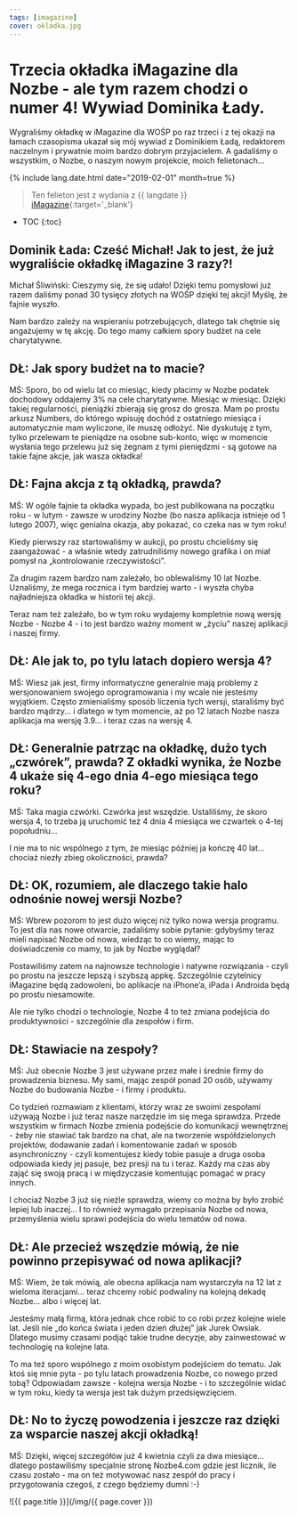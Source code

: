 ```yaml
---
tags: [imagazine]
cover: okladka.jpg
---
```


# Trzecia okładka iMagazine dla Nozbe - ale tym razem chodzi o numer 4! Wywiad Dominika Łady.

Wygraliśmy okładkę w iMagazine dla WOŚP po raz trzeci i z tej okazji na łamach czasopisma ukazał się mój wywiad z Dominikiem Ładą, redaktorem naczelnym i prywatnie moim bardzo dobrym przyjacielem. A gadaliśmy o wszystkim, o Nozbe, o naszym nowym projekcie, moich felietonach...

<!--More-->

{% include lang.date.html date="2019-02-01" month=true %}

> Ten felieton jest z wydania z {{ langdate }} [iMagazine](https://imagazine.pl){:target='_blank'}

* TOC
{:toc}

## Dominik Łada: Cześć Michał! Jak to jest, że już wygraliście okładkę iMagazine 3 razy?!

Michał Śliwiński: Cieszymy się, że się udało! Dzięki temu pomysłowi już razem daliśmy ponad 30 tysięcy złotych na WOŚP dzięki tej akcji! Myślę, że fajnie wyszło.

Nam bardzo zależy na wspieraniu potrzebujących, dlatego tak chętnie się angażujemy w tę akcję. Do tego mamy całkiem spory budżet na cele charytatywne.

## DŁ: Jak spory budżet na to macie?

MŚ: Sporo, bo od wielu lat co miesiąc, kiedy płacimy w Nozbe podatek dochodowy oddajemy 3% na cele charytatywne. Miesiąc w miesiąc. Dzięki takiej regularności, pieniążki zbierają się grosz do grosza. Mam po prostu arkusz Numbers, do którego wpisuję dochód z ostatniego miesiąca i automatycznie mam wyliczone, ile muszę odłożyć. Nie dyskutuję z tym, tylko przelewam te pieniądze na osobne sub-konto, więc w momencie wysłania tego przelewu już się żegnam z tymi pieniędzmi - są gotowe na takie fajne akcje, jak wasza okładka!

## DŁ: Fajna akcja z tą okładką, prawda?

MŚ: W ogóle fajnie ta okładka wypada, bo jest publikowana na początku roku - w lutym - zawsze w urodziny Nozbe (bo nasza aplikacja istnieje od 1 lutego 2007), więc genialna okazja, aby pokazać, co czeka nas w tym roku!

Kiedy pierwszy raz startowaliśmy w aukcji, po prostu chcieliśmy się zaangażować - a właśnie wtedy zatrudniliśmy nowego grafika i on miał pomysł na „kontrolowanie rzeczywistości”.

Za drugim razem bardzo nam zależało, bo oblewaliśmy 10 lat Nozbe. Uznaliśmy, że mega rocznica i tym bardziej warto - i wyszła chyba najładniejsza okładka w historii tej akcji.

Teraz nam też zależało, bo w tym roku wydajemy kompletnie nową wersję Nozbe - Nozbe 4 - i to jest bardzo ważny moment w „życiu” naszej aplikacji i naszej firmy.

## DŁ: Ale jak to, po tylu latach dopiero wersja 4?

MŚ: Wiesz jak jest, firmy informatyczne generalnie mają problemy z wersjonowaniem swojego oprogramowania i my wcale nie jesteśmy wyjątkiem. Często zmienialiśmy sposób liczenia tych wersji, staraliśmy być bardzo mądrzy... i dlatego w tym momencie, aż po 12 latach Nozbe nasza aplikacja ma wersję 3.9... i teraz czas na wersję 4.

## DŁ: Generalnie patrząc na okładkę, dużo tych „czwórek”, prawda? Z okładki wynika, że Nozbe 4 ukaże się 4-ego dnia 4-ego miesiąca tego roku?

MŚ: Taka magia czwórki. Czwórka jest wszędzie. Ustaliliśmy, że skoro wersja 4, to trzeba ją uruchomić też 4 dnia 4 miesiąca we czwartek o 4-tej popołudniu...

I nie ma to nic wspólnego z tym, że miesiąc później ja kończę 40 lat... chociaż niezły zbieg okoliczności, prawda?

## DŁ: OK, rozumiem, ale dlaczego takie halo odnośnie nowej wersji Nozbe?

MŚ: Wbrew pozorom to jest dużo więcej niż tylko nowa wersja programu. To jest dla nas nowe otwarcie, zadaliśmy sobie pytanie: gdybyśmy teraz mieli napisać Nozbe od nowa, wiedząc to co wiemy, mając to doświadczenie co mamy, to jak by Nozbe wyglądał?

Postawiliśmy zatem na najnowsze technologie i natywne rozwiązania - czyli po prostu na jeszcze lepszą i szybszą appkę. Szczególnie czytelnicy iMagazine będą zadowoleni, bo aplikacje na iPhone’a, iPada i Androida będą po prostu niesamowite.

Ale nie tylko chodzi o technologie, Nozbe 4 to też zmiana podejścia do produktywności - szczególnie dla zespołów i firm.

## DŁ: Stawiacie na zespoły?

MŚ: Już obecnie Nozbe 3 jest używane przez małe i średnie firmy do prowadzenia biznesu. My sami, mając zespół ponad 20 osób, używamy Nozbe do budowania Nozbe - i firmy i produktu.

Co tydzień rozmawiam z klientami, którzy wraz ze swoimi zespołami używają Nozbe i już teraz nasze narzędzie im się mega sprawdza. Przede wszystkim w firmach Nozbe zmienia podejście do komunikacji wewnętrznej - żeby nie stawiać tak bardzo na chat, ale na tworzenie współdzielonych projektów, dodawanie zadań i komentowanie zadań w sposób asynchroniczny - czyli komentujesz kiedy tobie pasuje a druga osoba odpowiada kiedy jej pasuje, bez presji na tu i teraz. Każdy ma czas aby zająć się swoją pracą i w międzyczasie komentując pomagać w pracy innych.

I chociaż Nozbe 3 już się nieźle sprawdza, wiemy co można by było zrobić lepiej lub inaczej... I to również wymagało przepisania Nozbe od nowa, przemyślenia wielu sprawi podejścia do wielu tematów od nowa.

## DŁ: Ale przecież wszędzie mówią, że nie powinno przepisywać od nowa aplikacji?

MŚ: Wiem, że tak mówią, ale obecna aplikacja nam wystarczyła na 12 lat z wieloma iteracjami... teraz chcemy robić podwaliny na kolejną dekadę Nozbe... albo i więcej lat.

Jesteśmy małą firmą, która jednak chce robić to co robi przez kolejne wiele lat. Jeśli nie „do końca świata i jeden dzień dłużej” jak Jurek Owsiak. Dlatego musimy czasami podjąć takie trudne decyzje, aby zainwestować w technologię na kolejne lata.

To ma też sporo wspólnego z moim osobistym podejściem do tematu. Jak ktoś się mnie pyta - po tylu latach prowadzenia Nozbe, co nowego przed tobą? Odpowiadam zawsze - kolejna wersja Nozbe - i to szczególnie widać w tym roku, kiedy ta wersja jest tak dużym przedsięwzięciem.

## DŁ: No to życzę powodzenia i jeszcze raz dzięki za wsparcie naszej akcji okładką!

MŚ: Dzięki, więcej szczegółów już 4 kwietnia czyli za dwa miesiące... dlatego postawiliśmy specjalnie stronę Nozbe4.com gdzie jest licznik, ile czasu zostało - ma on też motywować nasz zespół do pracy i przygotowania czegoś, z czego będziemy dumni :-)

![{{ page.title }}](/img/{{ page.cover }})

[n]: https://michael.gratis/nozbe_pl